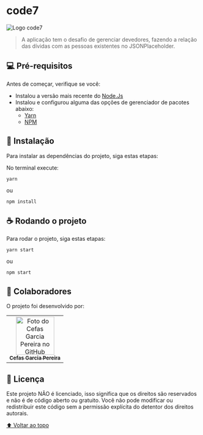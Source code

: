 # code7
<img src="https://code7.com/wp-content/uploads/2021/05/logo-code7.png" alt="Logo code7">

> A aplicação tem o desafio de gerenciar devedores, fazendo a relação das dívidas com as pessoas existentes no JSONPlaceholder.

## 💻 Pré-requisitos

Antes de começar, verifique se você:

* Instalou a versão mais recente do [Node.Js](https://nodejs.org/en/)
* Instalou e configurou alguma das opções de gerenciador de pacotes abaixo:
    - [Yarn](https://yarnpkg.com/)
    - [NPM](https://www.npmjs.com/)

## 🚀 Instalação

Para instalar as dependências do projeto, siga estas etapas:

No terminal execute:
```
yarn
```
ou
```
npm install
```

## ☕ Rodando o projeto

Para rodar o projeto, siga estas etapas:

```
yarn start
```
ou 
```
npm start
```
## 🤝 Colaboradores

O projeto foi desenvolvido por:

<table>
  <tr>
    <td align="center">
      <a href="https://github.com/cefasgarciapereira">
        <img src="https://avatars.githubusercontent.com/u/14894928?v=4" width="100px;" alt="Foto do Cefas Garcia Pereira no GitHub"/><br>
        <sub>
          <b>Cefas Garcia Pereira</b>
        </sub>
      </a>
    </td>
  </tr>
</table>

## 📝 Licença

Este projeto NÃO é licenciado, isso significa que os direitos são reservados e não é de código aberto ou gratuito. Você não pode modificar ou redistribuir este código sem a permissão explícita do detentor dos direitos autorais.

[⬆ Voltar ao topo](#nome-do-projeto)<br>